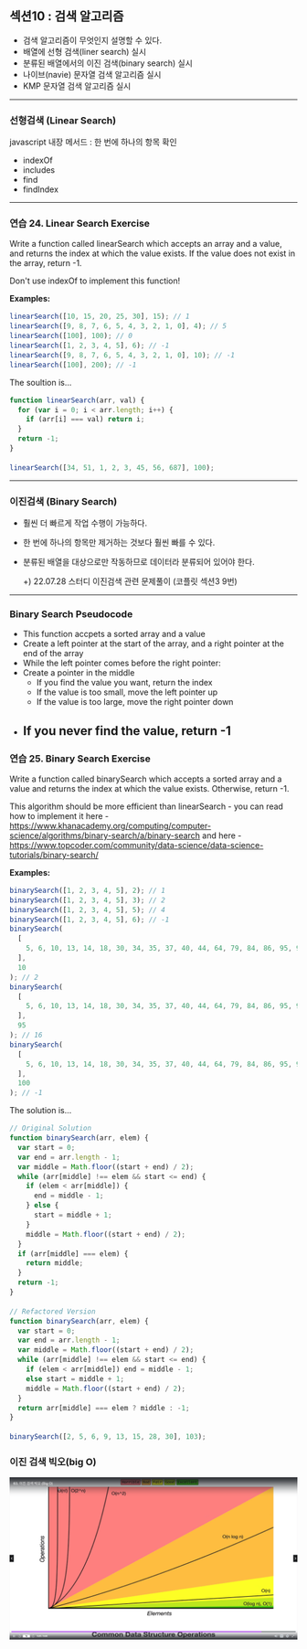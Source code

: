 ## 섹션10 : 검색 알고리즘

- 검색 알고리즘이 무엇인지 설명할 수 있다.
- 배열에 선형 검색(liner search) 실시
- 분류된 배열에서의 이진 검색(binary search) 실시
- 나이브(navie) 문자열 검색 알고리즘 실시
- KMP 문자열 검색 알고리즘 실시

---

### 선형검색 (Linear Search)

javascript 내장 메서드 : 한 번에 하나의 항목 확인

- indexOf
- includes
- find
- findIndex

---

### 연습 24. Linear Search Exercise

Write a function called linearSearch which accepts an array and a value, and returns the index at which the value exists. If the value does not exist in the array, return -1.

Don't use indexOf to implement this function!

**Examples:**

```js
linearSearch([10, 15, 20, 25, 30], 15); // 1
linearSearch([9, 8, 7, 6, 5, 4, 3, 2, 1, 0], 4); // 5
linearSearch([100], 100); // 0
linearSearch([1, 2, 3, 4, 5], 6); // -1
linearSearch([9, 8, 7, 6, 5, 4, 3, 2, 1, 0], 10); // -1
linearSearch([100], 200); // -1
```

The soultion is...

```js
function linearSearch(arr, val) {
  for (var i = 0; i < arr.length; i++) {
    if (arr[i] === val) return i;
  }
  return -1;
}

linearSearch([34, 51, 1, 2, 3, 45, 56, 687], 100);
```

---

### 이진검색 (Binary Search)

- 훨씬 더 빠르게 작업 수행이 가능하다.
- 한 번에 하나의 항목만 제거하는 것보다 훨씬 빠를 수 있다.
- 분류된 배열을 대상으로만 작동하므로 데이터라 분류되어 있어야 한다.

  +) 22.07.28 스터디 이진검색 관련 문제풀이 (코플릿 섹션3 9번)

---

### Binary Search Pseudocode

- This function accpets a sorted array and a value
- Create a left pointer at the start of the array, and a right pointer at the end of the array
- While the left pointer comes before the right pointer:
- Create a pointer in the middle
  - If you find the value you want, return the index
  - If the value is too small, move the left pointer up
  - If the value is too large, move the right pointer down
- ## If you never find the value, return -1

### 연습 25. Binary Search Exercise

Write a function called binarySearch which accepts a sorted array and a value and returns the index at which the value exists. Otherwise, return -1.

This algorithm should be more efficient than linearSearch - you can read how to implement it here - https://www.khanacademy.org/computing/computer-science/algorithms/binary-search/a/binary-search and here - https://www.topcoder.com/community/data-science/data-science-tutorials/binary-search/

**Examples:**

```js
binarySearch([1, 2, 3, 4, 5], 2); // 1
binarySearch([1, 2, 3, 4, 5], 3); // 2
binarySearch([1, 2, 3, 4, 5], 5); // 4
binarySearch([1, 2, 3, 4, 5], 6); // -1
binarySearch(
  [
    5, 6, 10, 13, 14, 18, 30, 34, 35, 37, 40, 44, 64, 79, 84, 86, 95, 96, 98, 99,
  ],
  10
); // 2
binarySearch(
  [
    5, 6, 10, 13, 14, 18, 30, 34, 35, 37, 40, 44, 64, 79, 84, 86, 95, 96, 98, 99,
  ],
  95
); // 16
binarySearch(
  [
    5, 6, 10, 13, 14, 18, 30, 34, 35, 37, 40, 44, 64, 79, 84, 86, 95, 96, 98, 99,
  ],
  100
); // -1
```

The solution is...

```js
// Original Solution
function binarySearch(arr, elem) {
  var start = 0;
  var end = arr.length - 1;
  var middle = Math.floor((start + end) / 2);
  while (arr[middle] !== elem && start <= end) {
    if (elem < arr[middle]) {
      end = middle - 1;
    } else {
      start = middle + 1;
    }
    middle = Math.floor((start + end) / 2);
  }
  if (arr[middle] === elem) {
    return middle;
  }
  return -1;
}

// Refactored Version
function binarySearch(arr, elem) {
  var start = 0;
  var end = arr.length - 1;
  var middle = Math.floor((start + end) / 2);
  while (arr[middle] !== elem && start <= end) {
    if (elem < arr[middle]) end = middle - 1;
    else start = middle + 1;
    middle = Math.floor((start + end) / 2);
  }
  return arr[middle] === elem ? middle : -1;
}

binarySearch([2, 5, 6, 9, 13, 15, 28, 30], 103);
```

### 이진 검색 빅오(big O)

<img src="./binary_bigO.png">
